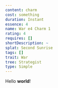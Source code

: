 ```yaml
---
content: charm
cost: something
duration: Instant
essence: 4
name: War e4 Charm 1
rating: 4
requires: []
shortDescription: ~
splat: Second Sunrise
tags: []
trait: War
tree: Strategist
type: Simple
---
```


Hello **world**!
